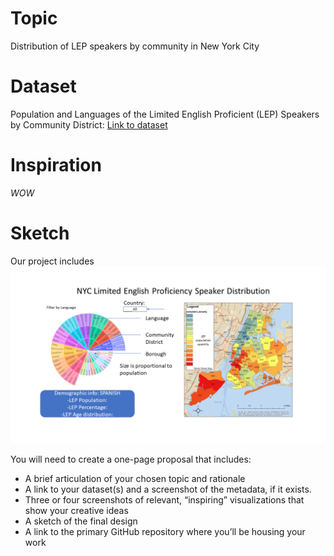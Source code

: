 # Topic
Distribution of LEP speakers by community in New York City
# Dataset
Population and Languages of the Limited English Proficient (LEP) Speakers by Community District: [Link to dataset](https://data.cityofnewyork.us/City-Government/Population-and-Languages-of-the-Limited-English-Pr/ajin-gkbp)

# Inspiration
*WOW*
# Sketch
Our project includes 
![draft](images/draft.png)




You will need to create a one-page proposal that includes:
- A brief articulation of your chosen topic and rationale
- A link to your dataset(s) and a screenshot of the metadata, if it exists.	
- Three or four screenshots of relevant, “inspiring” visualizations that show your creative ideas	
- A sketch of the final design 	
- A link to the primary GitHub repository where you’ll be housing your work